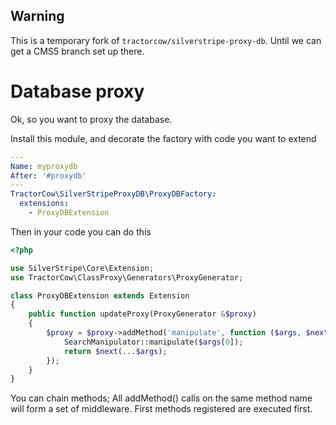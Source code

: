## Warning

This is a temporary fork of `tractorcow/silverstripe-proxy-db`. Until we can get a CMS5 branch set up there.
# Database proxy

Ok, so you want to proxy the database.

Install this module, and decorate the factory with code you want to extend

```yaml
---
Name: myproxydb
After: '#proxydb'
---
TractorCow\SilverStripeProxyDB\ProxyDBFactory:
  extensions:
    - ProxyDBExtension
```

Then in your code you can do this

```php
<?php

use SilverStripe\Core\Extension;
use TractorCow\ClassProxy\Generators\ProxyGenerator;

class ProxyDBExtension extends Extension
{
    public function updateProxy(ProxyGenerator &$proxy)
    {
        $proxy = $proxy->addMethod('manipulate', function ($args, $next) {
            SearchManipulator::manipulate($args[0]);
            return $next(...$args);
        });
    }
}
```

You can chain methods; All addMethod() calls on the same method name will 
form a set of middleware. First methods registered are executed first.
